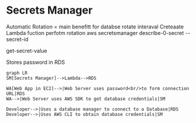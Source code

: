 # Secrets Manager

Automatic Rotation = main benefitt for databse
rotate interaval
Creteaate Lambda fuction perfotm rotation
aws secretsmanager describe-0-secret --secret-id

get-secret-value

Stores password in RDS

```mermaid
graph LR
SM[Secrets Manager]-->Lambda-->RDS

WA[Web App in EC2]-->|Web Server uses password<br/>to form connection URL|RDS
WA-->|Web Server uses AWS SDK to get database credentials|SM

Developer-->|Uses a database manager to connect to a Database|RDS
Developer-->|Uses AWS CLI to obtain database credentials|SM
```